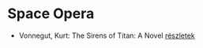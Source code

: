 # Space Opera

- Vonnegut, Kurt: The Sirens of Titan: A Novel [részletek](_details/Vonnegut%2C%20Kurt.md#id_1621)